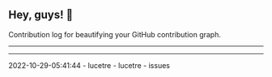 ## Hey, guys! 👋

Contribution log for beautifying your GitHub contribution graph.

---



---

2022-10-29-05:41:44 - lucetre - lucetre - issues